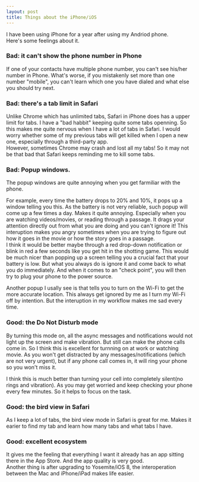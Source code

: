 ```yaml
---
layout: post
title: Things about the iPhone/iOS
---
```


I have been using iPhone for a year after using my Andriod phone.  
Here's some feelings about it.

### Bad: it can't show the phone number in Phone
If one of your contacts have multiple phone number, you can't see his/her number in Phone.  What's worse, if you mistakenly set more than one number "mobile", you can't learn which one you have dialed and what else you should try next.

### Bad: there's a tab limit in Safari
Unlike Chrome which has unlimited tabs, Safari in iPhone does has a upper limit for tabs. I have a "bad habbit" keeping quite some tabs openning. So this makes me quite nervous when I have a lot of tabs in Safari. I would worry whether some of my previous tabs will get killed when I open a new one, especially through a third-party app.  
However, sometimes Chrome may crash and lost all my tabs! So it may not be that bad that Safari keeps reminding me to kill some tabs.

### Bad: Popup windows.
The popup windows are quite annoying when you get farmiliar with the phone. 

For example, every time the battery drops to 20% and 10%, it pops up a window telling you this. As the battery is not very reliable, such popup will come up a few times a day. Makes it quite annoying. Especially when you are watching videos/movies, or reading through a passage. It drags your attention directly out from what you are doing and you can't ignore it! This interuption makes you angry sometimes when you are trying to figure out how it goes in the movie or how the story goes in a passage.   
I think it would be better maybe through a red drop-down notification or blink in red a few seconds like you get hit in the shotting game. This would be much nicer than popping up a screen telling you a crucial fact that your battery is low. But what you always do is ignore it and come back to what you do immediately. And when it comes to an "check point", you will then try to plug your phone to the power source.

Another popup I usally see is that tells you to turn on the Wi-Fi to get the more accurate location. This always get ignored by me as I turn my Wi-Fi off by intention. But the interuption in my workflow makes me sad every time.

### Good: the Do Not Disturb mode
By turning this mode on, all the async messages and notifications would not light up the screen and make vibration. But still can make the phone calls come in. So I think this is excellent for turnning on at work or watching movie. As you won't get distracted by any messages/notifications (which are not very urgent), but if any phone call comes in, it will ring your phone so you won't miss it.

I think this is much better than turning your cell into completely silent(no rings and vibration). As you may get worried and keep checking your phone every few minutes. So it helps to focus on the task.


### Good: the bird view in Safari
As I keep a lot of tabs, the bird view mode in Safari is great for me. Makes it earier to find my tab and learn how many tabs and what tabs I have.

### Good: excellent ecosystem
It gives me the feeling that everything I want it already has an app sitting there in the App Store. And the app quality is very good.  
Another thing is after upgrading to Yosemite/iOS 8, the interoperation between the Mac and iPhone/iPad makes life easier.